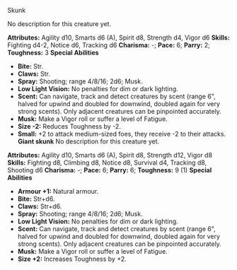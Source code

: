 Skunk

No description for this creature yet.

**Attributes:** Agility d10, Smarts d6 (A), Spirit d8, Strength d4,
Vigor d6
**Skills:** Fighting d4-2, Notice d6, Tracking d6
**Charisma:** -; **Pace:** 6; **Parry:** 2; **Toughness:** 3
**Special Abilities**
- **Bite:** Str.
- **Claws:** Str.
- **Spray:** Shooting; range 4/8/16; 2d6; Musk.
- **Low Light Vision:** No penalties for dim or dark lighting.
- **Scent:** Can navigate, track and detect creatures by scent (range
6", halved for upwind and doubled for downwind, doubled again for very
strong scents). Only adjacent creatures can be pinpointed accurately.
- **Musk:** Make a Vigor roll or suffer a level of Fatigue.
- **Size -2:** Reduces Toughness by -2.
- **Small:** +2 to attack medium-sized foes, they receive -2 to their
attacks.
**Giant skunk**
No description for this creature yet.

**Attributes:** Agility d10, Smarts d6 (A), Spirit d8, Strength d12,
Vigor d8
**Skills:** Fighting d8, Climbing d8, Notice d8, Survival d4, Tracking
d8, Shooting d6
**Charisma:** -; **Pace:** 6; **Parry:** 6; **Toughness:** 9 (1)
**Special Abilities**
- **Armour +1:** Natural armour.
- **Bite:** Str+d6.
- **Claws:** Str+d6.
- **Spray:** Shooting; range 4/8/16; 2d6; Musk.
- **Low Light Vision:** No penalties for dim or dark lighting.
- **Scent:** Can navigate, track and detect creatures by scent (range
6", halved for upwind and doubled for downwind, doubled again for very
strong scents). Only adjacent creatures can be pinpointed accurately.
- **Musk:** Make a Vigor roll or suffer a level of Fatigue.
- **Size +2:** Increases Toughness by +2.


